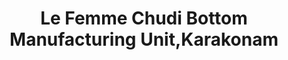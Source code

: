 ---
title: "Le Femme Chudi Bottom Manufacturing Unit,Karakonam"
url: /neyattinkara/le-femme-chudi-bottom-manufacturing-unit-karakonam/
shop: Kleidung
---